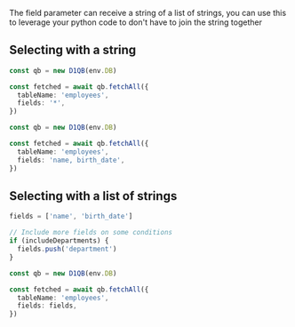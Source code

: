 The field parameter can receive a string of a list of strings, you can use this to leverage your python code
to don't have to join the string together

## Selecting with a string

```ts
const qb = new D1QB(env.DB)

const fetched = await qb.fetchAll({
  tableName: 'employees',
  fields: '*',
})
```

```ts
const qb = new D1QB(env.DB)

const fetched = await qb.fetchAll({
  tableName: 'employees',
  fields: 'name, birth_date',
})
```

## Selecting with a list of strings

```ts
fields = ['name', 'birth_date']

// Include more fields on some conditions
if (includeDepartments) {
  fields.push('department')
}

const qb = new D1QB(env.DB)

const fetched = await qb.fetchAll({
  tableName: 'employees',
  fields: fields,
})
```
